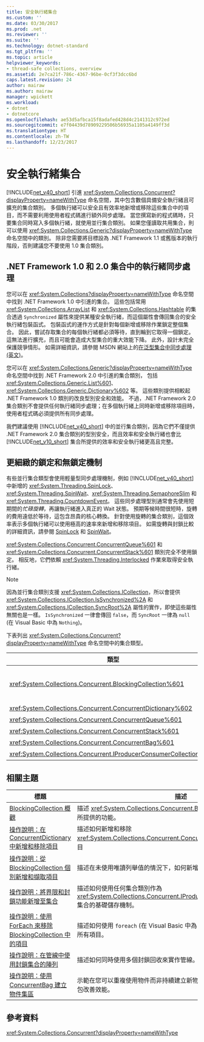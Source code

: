 ```yaml
---
title: 安全執行緒集合
ms.custom: ''
ms.date: 03/30/2017
ms.prod: .net
ms.reviewer: ''
ms.suite: ''
ms.technology: dotnet-standard
ms.tgt_pltfrm: ''
ms.topic: article
helpviewer_keywords:
- thread-safe collections, overview
ms.assetid: 2e7ca21f-786c-4367-96be-0cf3f3dcc6bd
caps.latest.revision: 24
author: mairaw
ms.author: mairaw
manager: wpickett
ms.workload:
- dotnet
- dotnetcore
ms.openlocfilehash: ae53d5afbca15f8adafed428d4c2141312c972ed
ms.sourcegitcommit: e7f04439d78909229506b56935a1105a4149ff3d
ms.translationtype: HT
ms.contentlocale: zh-TW
ms.lasthandoff: 12/23/2017
---
```

# <a name="thread-safe-collections"></a>安全執行緒集合
[!INCLUDE[net_v40_short](../../../../includes/net-v40-short-md.md)] 引進 <xref:System.Collections.Concurrent?displayProperty=nameWithType> 命名空間，其中包含數個具備安全執行緒且可擴充的集合類別。 多個執行緒可以安全且有效率地新增或移除這些集合中的項目，而不需要利用使用者程式碼進行額外同步處理。 當您撰寫新的程式碼時，只要集合同時寫入多個執行緒，就使用並行集合類別。 如果您僅讀取共用集合，則可以使用 <xref:System.Collections.Generic?displayProperty=nameWithType> 命名空間中的類別。 除非您需要將目標設為 .NET Framework 1.1 或舊版本的執行階段，否則建議您不要使用 1.0 集合類別。  
  
## <a name="thread-synchronization-in-the-net-framework-10-and-20-collections"></a>.NET Framework 1.0 和 2.0 集合中的執行緒同步處理  
 您可以在 <xref:System.Collections?displayProperty=nameWithType> 命名空間中找到 .NET Framework 1.0 中引進的集合。 這些包括常用 <xref:System.Collections.ArrayList> 和 <xref:System.Collections.Hashtable> 的集合透過 `Synchronized` 屬性來提供某種安全執行緒，而這個屬性會傳回集合的安全執行緒包裝函式。 包裝函式的運作方式是針對每個新增或移除作業鎖定整個集合。 因此，嘗試存取集合的每個執行緒都必須等待，直到輪到它取得一個鎖定。 這無法進行擴充，而且可能會造成大型集合的重大效能下降。 此外，設計未完全保護競爭情形。 如需詳細資訊，請參閱 MSDN 網站上的[在泛型集合中同步處理 (英文)](http://go.microsoft.com/fwlink/?LinkID=161130)。  
  
 您可以在 <xref:System.Collections.Generic?displayProperty=nameWithType> 命名空間中找到 .NET Framework 2.0 中引進的集合類別， 包括 <xref:System.Collections.Generic.List%601>、<xref:System.Collections.Generic.Dictionary%602> 等。 這些類別提供相較起 .NET Framework 1.0 類別的改良型別安全和效能。 不過，.NET Framework 2.0 集合類別不會提供任何執行緒同步處理；在多個執行緒上同時新增或移除項目時，使用者程式碼必須提供所有同步處理。  
  
 我們建議使用 [!INCLUDE[net_v40_short](../../../../includes/net-v40-short-md.md)] 中的並行集合類別，因為它們不僅提供 .NET Framework 2.0 集合類別的型別安全，而且效率和安全執行緒也會比 [!INCLUDE[net_v10_short](../../../../includes/net-v10-short-md.md)] 集合所提供的效率和安全執行緒更高且完整。  
  
## <a name="fine-grained-locking-and-lock-free-mechanisms"></a>更細緻的鎖定和無鎖定機制  
 有些並行集合類型會使用輕量型同步處理機制，例如 [!INCLUDE[net_v40_short](../../../../includes/net-v40-short-md.md)] 中新增的 <xref:System.Threading.SpinLock>、<xref:System.Threading.SpinWait>、<xref:System.Threading.SemaphoreSlim> 和 <xref:System.Threading.CountdownEvent>。 這些同步處理型別通常會先使用短期間的*忙碌旋轉*，再讓執行緒進入真正的 Wait 狀態。 預期等候時間很短時，旋轉的費用遠低於等待，這包含昂貴的核心轉換。 針對使用旋轉的集合類別，這個效率表示多個執行緒可以使用極高的速率來新增和移除項目。 如需旋轉與封鎖比較的詳細資訊，請參閱 [SpinLock](../../../../docs/standard/threading/spinlock.md) 和 [SpinWait](../../../../docs/standard/threading/spinwait.md)。  
  
 <xref:System.Collections.Concurrent.ConcurrentQueue%601> 和 <xref:System.Collections.Concurrent.ConcurrentStack%601> 類別完全不使用鎖定。 相反地，它們依賴 <xref:System.Threading.Interlocked> 作業來取得安全執行緒。  
  
> [!NOTE]
>  因為並行集合類別支援 <xref:System.Collections.ICollection>，所以會提供 <xref:System.Collections.ICollection.IsSynchronized%2A> 和 <xref:System.Collections.ICollection.SyncRoot%2A> 屬性的實作，即使這些屬性無關也是一樣。 `IsSynchronized` 一律會傳回 `false`，而 `SyncRoot` 一律為 `null` (在 Visual Basic 中為 `Nothing`)。  
  
 下表列出 <xref:System.Collections.Concurrent?displayProperty=nameWithType> 命名空間中的集合類型。  
  
|類型|描述|  
|----------|-----------------|  
|<xref:System.Collections.Concurrent.BlockingCollection%601>|提供任何可實作 <xref:System.Collections.Concurrent.IProducerConsumerCollection%601> 之類型的界限和封鎖功能。 如需詳細資訊，請參閱 [BlockingCollection 概觀](../../../../docs/standard/collections/thread-safe/blockingcollection-overview.md)。|  
|<xref:System.Collections.Concurrent.ConcurrentDictionary%602>|索引鍵/值組字典的安全執行緒實作。|  
|<xref:System.Collections.Concurrent.ConcurrentQueue%601>|FIFO (先進先出) 佇列的安全執行緒實作。|  
|<xref:System.Collections.Concurrent.ConcurrentStack%601>|LIFO (後進先出) 堆疊的安全執行緒實作。|  
|<xref:System.Collections.Concurrent.ConcurrentBag%601>|未排序元素集合的安全執行緒實作。|  
|<xref:System.Collections.Concurrent.IProducerConsumerCollection%601>|類型必須實作以在 `BlockingCollection` 中使用的介面。|  
  
## <a name="related-topics"></a>相關主題  
  
|標題|描述|  
|-----------|-----------------|  
|[BlockingCollection 概觀](../../../../docs/standard/collections/thread-safe/blockingcollection-overview.md)|描述 <xref:System.Collections.Concurrent.BlockingCollection%601> 類型所提供的功能。|  
|[操作說明：在 ConcurrentDictionary 中新增和移除項目](../../../../docs/standard/collections/thread-safe/how-to-add-and-remove-items.md)|描述如何新增和移除 <xref:System.Collections.Concurrent.ConcurrentDictionary%602> 中的項目|  
|[操作說明：從 BlockingCollection 個別新增和擷取項目](../../../../docs/standard/collections/thread-safe/how-to-add-and-take-items.md)|描述在未使用唯讀列舉值的情況下，如何新增和擷取封鎖回收中的項目。|  
|[操作說明：將界限和封鎖功能新增至集合](../../../../docs/standard/collections/thread-safe/how-to-add-bounding-and-blocking.md)|描述如何使用任何集合類別作為 <xref:System.Collections.Concurrent.IProducerConsumerCollection%601> 集合的基礎儲存機制。|  
|[操作說明：使用 ForEach 來移除 BlockingCollection 中的項目](../../../../docs/standard/collections/thread-safe/how-to-use-foreach-to-remove.md)|描述如何使用 `foreach` (在 Visual Basic 中為 `For Each`) 來移除封鎖集合中的所有項目。|  
|[操作說明：在管線中使用封鎖集合的陣列](../../../../docs/standard/collections/thread-safe/how-to-use-arrays-of-blockingcollections.md)|描述如何同時使用多個封鎖回收來實作管線。|  
|[操作說明：使用 ConcurrentBag 建立物件集區](../../../../docs/standard/collections/thread-safe/how-to-create-an-object-pool.md)|示範在您可以重複使用物件而非持續建立新物件的情況下，如何使用並行資料包改善效能。|  
  
## <a name="reference"></a>參考資料  
 <xref:System.Collections.Concurrent?displayProperty=nameWithType>

